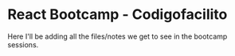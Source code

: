# React Bootcamp - Codigofacilito

Here I'll be adding all the files/notes we get to see in the bootcamp sessions.